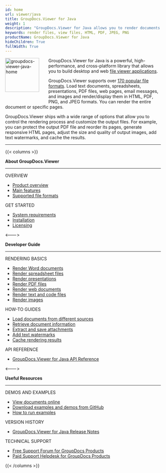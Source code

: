 ```yaml
---
id: home
url: viewer/java
title: GroupDocs.Viewer for Java
weight: 1
description: "GroupDocs.Viewer for Java allows you to render documents in various formats as HTML, PDF, JPEG, and PNG files. You do not need to use third-party software to view files within your Java application."
keywords: render files, view files, HTML, PDF, JPEG, PNG
productName: GroupDocs.Viewer for Java
hideChildren: True
fullWidth: True
---
```

<img src="/viewer/java/images/home.png" alt="groupdocs-viewer-java-home" align="left" style="width:110px; margin: 0 30px 30px 0"/>

GroupDocs.Viewer for Java is a powerful, high-performance, and cross-platform library that allows you to build desktop and web [file viewer applications](https://en.wikipedia.org/wiki/File_viewer).

GroupDocs.Viewer supports over [170 popular file formats](/viewer/java/supported-document-formats). Load text documents, spreadsheets, presentations, PDF files, web pages, email messages, and images and render/display them in HTML, PDF, PNG, and JPEG formats. You can render the entire document or specific pages.

GroupDocs.Viewer ships with a wide range of options that allow you to control the rendering process and customize the output files. For example, you can protect the output PDF file and reorder its pages, generate responsive HTML pages, adjust the size and quality of output images, add text watermarks, and cache the results.

------

{{< columns >}}
<p><b>About GroupDocs.Viewer</b></p>
<hr><p>OVERVIEW</p></hr>
<ul>
    <li><a href='{{< ref "/viewer/java/product-overview.md" >}}'>Product overview</a></li>
    <li><a href='{{< ref "/viewer/java/getting-started/features-overview" >}}'>Main features</a></li>
    <li><a href='{{< ref "/viewer/java/getting-started/supported-document-formats.md" >}}'>Supported file formats</a></li>
</ul>

<p>GET STARTED</p>
<ul>
    <li><a href='{{< ref "/viewer/java/getting-started/system-requirements.md" >}}'>System requirements</a></li>
    <li><a href='{{< ref "/viewer/java/getting-started/installation.md" >}}'>Installation</a></li>
    <li><a href='{{< ref "/viewer/java/getting-started/licensing-and-subscription.md" >}}'>Licensing</a></li>
</ul>   

<--->

<p><b>Developer Guide</b></p>
<hr><p>RENDERING BASICS</p></hr>
<ul>
    <li><a href='{{< ref "viewer/java/rendering-basics/render-word-documents.md" >}}'>Render Word documents</a></li>
    <li><a href='{{< ref "viewer/java/rendering-basics/render-spreadsheets/render-excel-and-apple-numbers-spreadsheets.md" >}}'>Render spreadsheet files</a></li>
    <li><a href='{{< ref "viewer/java/rendering-basics/render-presentations.md" >}}'>Render presentations</a></li>
    <li><a href='{{< ref "viewer/java/rendering-basics/render-pdf-documents.md" >}}'>Render PDF files</a></li>
    <li><a href='{{< ref "viewer/java/rendering-basics/render-web-documents.md" >}}'>Render web documents</a></li>
    <li><a href='{{< ref "viewer/java/rendering-basics/render-text-files.md" >}}'>Render text and code files</a></li>
    <li><a href='{{< ref "viewer/java/rendering-basics/render-images.md" >}}'>Render images</a></li>
</ul>

<p>HOW-TO GUIDES</p>
<ul>
    <li><a href='{{< ref "/viewer/java/developer-guide/loading-documents/loading-documents-from-different-sources/_index.md" >}}'>Load documents from different sources</a></li>
    <li><a href='{{< ref "/viewer/java/developer-guide/retrieving-document-information/how-to-get-file-type-and-pages-count.md" >}}'>Retrieve document information</a></li>
    <li><a href='{{< ref "viewer/java/developer-guide/processing-attachments/how-to-extract-and-save-attachments.md" >}}'>Extract and save attachments</a></li>
    <li><a href='{{< ref "viewer/java/developer-guide/rendering-documents/add-text-watermark.md" >}}'>Add text watermarks</a></li>
    <li><a href='{{< ref "viewer/java/developer-guide/caching-results/_index.md" >}}'>Cache rendering results</a></li>
</ul>

<p>API REFERENCE</p>
<ul>
    <li><a href="https://reference.groupdocs.com/viewer/java/">GroupDocs.Viewer for Java API Reference</a></li>
</ul>

<--->

<p><b>Useful Resources</b></p>
<hr><p>DEMOS AND EXAMPLES</p></hr>
<ul>
    <li><a href="https://products.groupdocs.app/viewer/total">View documents online</a></li>
    <li><a href="https://github.com/groupdocs-viewer/GroupDocs.Viewer-for-Java">Download examples and demos from GitHub</a></li>
	<li><a href='{{< ref "/viewer/java/getting-started/how-to-run-examples.md" >}}'>How to run examples</a></li>
</ul>

<p>VERSION HISTORY</p>
<ul>
    <li><a href='{{< ref "/viewer/java/release-notes" >}}'>GroupDocs.Viewer for Java Release Notes</a></li>
</ul>

<p>TECHNICAL SUPPORT</p>
<ul>
    <li><a href="https://forum.groupdocs.com/">Free Support Forum for GroupDocs Products</a></li>
    <li><a href="https://helpdesk.groupdocs.com/">Paid Support Helpdesk for GroupDocs Products</a></li>
</ul>

{{< /columns >}}
